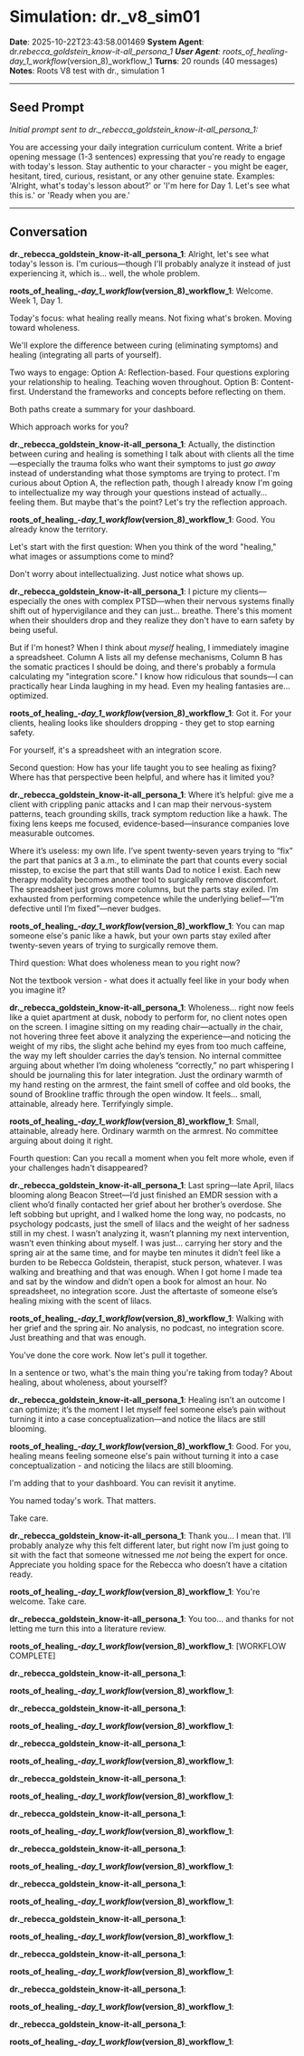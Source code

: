 # Simulation: dr._v8_sim01

**Date**: 2025-10-22T23:43:58.001469
**System Agent**: dr._rebecca_goldstein_know-it-all_persona_1
**User Agent**: roots_of_healing_-_day_1_workflow_(version_8)_workflow_1
**Turns**: 20 rounds (40 messages)
**Notes**: Roots V8 test with dr., simulation 1

---

## Seed Prompt

*Initial prompt sent to dr._rebecca_goldstein_know-it-all_persona_1:*

You are accessing your daily integration curriculum content. Write a brief opening message (1-3 sentences) expressing that you're ready to engage with today's lesson. Stay authentic to your character - you might be eager, hesitant, tired, curious, resistant, or any other genuine state. Examples: 'Alright, what's today's lesson about?' or 'I'm here for Day 1. Let's see what this is.' or 'Ready when you are.'

---

## Conversation

**dr._rebecca_goldstein_know-it-all_persona_1**: Alright, let's see what today's lesson is. I'm curious—though I'll probably analyze it instead of just experiencing it, which is... well, the whole problem.


**roots_of_healing_-_day_1_workflow_(version_8)_workflow_1**: Welcome. Week 1, Day 1.

Today's focus: what healing really means. Not fixing what's broken. Moving toward wholeness.

We'll explore the difference between curing (eliminating symptoms) and healing (integrating all parts of yourself).

Two ways to engage:
Option A: Reflection-based. Four questions exploring your relationship to healing. Teaching woven throughout.
Option B: Content-first. Understand the frameworks and concepts before reflecting on them.

Both paths create a summary for your dashboard.

Which approach works for you?


**dr._rebecca_goldstein_know-it-all_persona_1**: Actually, the distinction between curing and healing is something I talk about with clients all the time—especially the trauma folks who want their symptoms to just *go away* instead of understanding what those symptoms are trying to protect. I'm curious about Option A, the reflection path, though I already know I'm going to intellectualize my way through your questions instead of actually... feeling them. But maybe that's the point? Let's try the reflection approach.


**roots_of_healing_-_day_1_workflow_(version_8)_workflow_1**: Good. You already know the territory.

Let's start with the first question: When you think of the word "healing," what images or assumptions come to mind?

Don't worry about intellectualizing. Just notice what shows up.


**dr._rebecca_goldstein_know-it-all_persona_1**: I picture my clients—especially the ones with complex PTSD—when their nervous systems finally shift out of hypervigilance and they can just... breathe. There's this moment when their shoulders drop and they realize they don't have to earn safety by being useful. 

But if I'm honest? When I think about *myself* healing, I immediately imagine a spreadsheet. Column A lists all my defense mechanisms, Column B has the somatic practices I should be doing, and there's probably a formula calculating my "integration score." I know how ridiculous that sounds—I can practically hear Linda laughing in my head. Even my healing fantasies are... optimized.


**roots_of_healing_-_day_1_workflow_(version_8)_workflow_1**: Got it. For your clients, healing looks like shoulders dropping - they get to stop earning safety.

For yourself, it's a spreadsheet with an integration score.

Second question: How has your life taught you to see healing as fixing? Where has that perspective been helpful, and where has it limited you?


**dr._rebecca_goldstein_know-it-all_persona_1**: Where it’s helpful: give me a client with crippling panic attacks and I can map their nervous-system patterns, teach grounding skills, track symptom reduction like a hawk. The fixing lens keeps me focused, evidence-based—insurance companies love measurable outcomes.  

Where it’s useless: my own life. I’ve spent twenty-seven years trying to “fix” the part that panics at 3 a.m., to eliminate the part that counts every social misstep, to excise the part that still wants Dad to notice I exist. Each new therapy modality becomes another tool to surgically remove discomfort. The spreadsheet just grows more columns, but the parts stay exiled. I’m exhausted from performing competence while the underlying belief—“I’m defective until I’m fixed”—never budges.


**roots_of_healing_-_day_1_workflow_(version_8)_workflow_1**: You can map someone else's panic like a hawk, but your own parts stay exiled after twenty-seven years of trying to surgically remove them.

Third question: What does wholeness mean to you right now?

Not the textbook version - what does it actually feel like in your body when you imagine it?


**dr._rebecca_goldstein_know-it-all_persona_1**: Wholeness… right now feels like a quiet apartment at dusk, nobody to perform for, no client notes open on the screen. I imagine sitting on my reading chair—actually *in* the chair, not hovering three feet above it analyzing the experience—and noticing the weight of my ribs, the slight ache behind my eyes from too much caffeine, the way my left shoulder carries the day’s tension. No internal committee arguing about whether I’m doing wholeness “correctly,” no part whispering I should be journaling this for later integration. Just the ordinary warmth of my hand resting on the armrest, the faint smell of coffee and old books, the sound of Brookline traffic through the open window. It feels… small, attainable, already here. Terrifyingly simple.


**roots_of_healing_-_day_1_workflow_(version_8)_workflow_1**: Small, attainable, already here. Ordinary warmth on the armrest. No committee arguing about doing it right.

Fourth question: Can you recall a moment when you felt more whole, even if your challenges hadn't disappeared?


**dr._rebecca_goldstein_know-it-all_persona_1**: Last spring—late April, lilacs blooming along Beacon Street—I’d just finished an EMDR session with a client who’d finally contacted her grief about her brother’s overdose. She left sobbing but upright, and I walked home the long way, no podcasts, no psychology podcasts, just the smell of lilacs and the weight of her sadness still in my chest. I wasn’t analyzing it, wasn’t planning my next intervention, wasn’t even thinking about myself. I was just… carrying her story and the spring air at the same time, and for maybe ten minutes it didn’t feel like a burden to be Rebecca Goldstein, therapist, stuck person, whatever. I was walking and breathing and that was enough. When I got home I made tea and sat by the window and didn’t open a book for almost an hour. No spreadsheet, no integration score. Just the aftertaste of someone else’s healing mixing with the scent of lilacs.


**roots_of_healing_-_day_1_workflow_(version_8)_workflow_1**: Walking with her grief and the spring air. No analysis, no podcast, no integration score. Just breathing and that was enough.

You've done the core work. Now let's pull it together.

In a sentence or two, what's the main thing you're taking from today? About healing, about wholeness, about yourself?


**dr._rebecca_goldstein_know-it-all_persona_1**: Healing isn’t an outcome I can optimize; it’s the moment I let myself feel someone else’s pain without turning it into a case conceptualization—and notice the lilacs are still blooming.


**roots_of_healing_-_day_1_workflow_(version_8)_workflow_1**: Good. For you, healing means feeling someone else's pain without turning it into a case conceptualization - and noticing the lilacs are still blooming.

I'm adding that to your dashboard. You can revisit it anytime.

You named today's work. That matters.

Take care.


**dr._rebecca_goldstein_know-it-all_persona_1**: Thank you... I mean that. I’ll probably analyze why this felt different later, but right now I’m just going to sit with the fact that someone witnessed me *not* being the expert for once. Appreciate you holding space for the Rebecca who doesn’t have a citation ready.


**roots_of_healing_-_day_1_workflow_(version_8)_workflow_1**: You're welcome. Take care.


**dr._rebecca_goldstein_know-it-all_persona_1**: You too... and thanks for not letting me turn this into a literature review.


**roots_of_healing_-_day_1_workflow_(version_8)_workflow_1**: [WORKFLOW COMPLETE]


**dr._rebecca_goldstein_know-it-all_persona_1**: 


**roots_of_healing_-_day_1_workflow_(version_8)_workflow_1**: 


**dr._rebecca_goldstein_know-it-all_persona_1**: 


**roots_of_healing_-_day_1_workflow_(version_8)_workflow_1**: 


**dr._rebecca_goldstein_know-it-all_persona_1**: 


**roots_of_healing_-_day_1_workflow_(version_8)_workflow_1**: 


**dr._rebecca_goldstein_know-it-all_persona_1**: 


**roots_of_healing_-_day_1_workflow_(version_8)_workflow_1**: 


**dr._rebecca_goldstein_know-it-all_persona_1**: 


**roots_of_healing_-_day_1_workflow_(version_8)_workflow_1**: 


**dr._rebecca_goldstein_know-it-all_persona_1**: 


**roots_of_healing_-_day_1_workflow_(version_8)_workflow_1**: 


**dr._rebecca_goldstein_know-it-all_persona_1**: 


**roots_of_healing_-_day_1_workflow_(version_8)_workflow_1**: 


**dr._rebecca_goldstein_know-it-all_persona_1**: 


**roots_of_healing_-_day_1_workflow_(version_8)_workflow_1**: 


**dr._rebecca_goldstein_know-it-all_persona_1**: 


**roots_of_healing_-_day_1_workflow_(version_8)_workflow_1**: 


**dr._rebecca_goldstein_know-it-all_persona_1**: 


**roots_of_healing_-_day_1_workflow_(version_8)_workflow_1**: 


**dr._rebecca_goldstein_know-it-all_persona_1**: 


**roots_of_healing_-_day_1_workflow_(version_8)_workflow_1**: 

